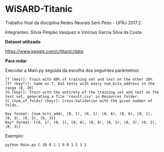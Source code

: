 # WiSARD-Titanic

Trabalho final da disciplina Redes Neurais Sem Peso - UFRJ 2017.2

Integrantes: Silvia Pimpão Vasquez e Vinícius Garcia Silva da Costa


**Dataset utilizado**

https://www.kaggle.com/c/titanic/data


**Para rodar**

Executar a Main.py seguida da escolha dos seguintes parâmetros:

    [T (key)]: Train with 80% of training set and test on the other 20%
    [T* (key*)]: Same as T, but tests with every num_bits_address in the range (0, 20)
    [G (key)]: Train with the entirety of the training set and test on the test set, generating a file 'result.csv' in Resources folder.
    [C (num_of_folds) (key)]: Cross-Validation with the given number of folds.
    
    Key format: [num_bits_addr, (0, 1), (0, 1), (0, 6), (0, 6), (0, 1), (0, 3), (0, 3), (0, 3)]
    Key* format: [(0, 1), (0, 1), (0, 6), (0, 6), (0, 1), (0, 3), (0, 3), (0, 3)]

Exemplo:

    python Main.py C 10 8 1 1 0 0 1 2 1 2
